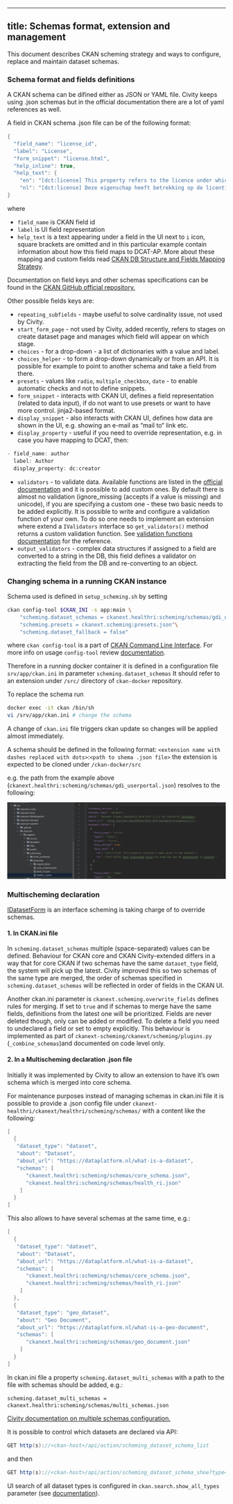 <!--
SPDX-FileCopyrightText: 2024 Stichting Health-RI

SPDX-License-Identifier: CC-BY-4.0
-->

---
title: Schemas format, extension and management
---

This document describes CKAN scheming strategy and ways to configure, replace and maintain dataset schemas.

### Schema format and fields definitions

A CKAN schema can be difined either as JSON or YAML file. Civity keeps using .json schemas but in the official documentation there are a lot of yaml references as well.

A field in CKAN schema .json file can be of the following format:

```java
{
  "field_name": "license_id",
  "label": "License",
  "form_snippet": "license.html",
  "help_inline": true,
  "help_text": {
    "en": "[dct:license] This property refers to the licence under which the Dataset is made available.",
    "nl": "[dct:license] Deze eigenschap heeft betrekking op de licentie waaronder de Dataset beschikbaar wordt gesteld."
}
```

where

* `field_name` is CKAN field id
* `label` is UI field representation
* `help_text` is a text appearing under a field in the UI next to `i` icon, square brackets are omitted and in this particular example contain information about how this field maps to DCAT-AP. More about these mapping and custom fields read [CKAN DB Structure and Fields Mapping Strategy](https://health-ri.atlassian.net/wiki/spaces/HD/pages/184811642/WIP+CKAN+DB+Structure+and+Fields+Mapping+Strategy).

Documentation on field keys and other schemas specifications can be found in the [CKAN GitHub official repository.](https://github.com/ckan/ckanext-scheming/tree/release-3.0.0#field-keys)

Other possible fields keys are:

* `repeating_subfields` - maybe useful to solve cardinality issue, not used by Civity.
* `start_form_page` - not used by Civity, added recently, refers to stages on create dataset page and manages which field will appear on which stage.
* `choices` - for a drop-down - a list of dictionaries with a value and label.
* `choices_helper` - to form a drop-down dynamically or from an API. It is possible for example to point to another schema and take a field from there.
* `presets` - values like `radio`, `multiple_checkbox`, `date` - to enable automatic checks and not to define snippets.
* `form_snippet` - interacts with CKAN UI, defines a field representation (related to data input), if do not want to use presets or want to have more control. jinja2-based format.
* `display_snippet` - also interacts with CKAN UI, defines how data are shown in the UI, e.g. showing an e-mail as “mail to“ link etc.
* `display_property` - useful if you need to override representation, e.g. in case you have mapping to DCAT, then:

```java
- field_name: author
  label: Author
  display_property: dc:creator
```

* `validators` - to validate data. Available functions are listed in the [official documentation](https://docs.ckan.org/en/2.9/extensions/validators.html) and it is possible to add custom ones. By default there is almost no validation (ignore_missing (accepts if a value is missing) and unicode), if you are specifying a custom one - these two basic needs to be added explicitly. It is possible to write and configure a validation function of your own. To do so one needs to implement an extension where extend a `IValidators` interface so `get_validators()` method returns a custom validation function. See [validation functions documentation](https://docs.ckan.org/en/2.9/extensions/validators.html) for the reference.
* `output_validators` - complex data structures if assigned to a field are converted to a string in the DB, this field defines a validator on extracting the field from the DB and re-converting to an object.

### Changing schema in a running CKAN instance

Schema used is defined in `setup_scheming.sh` by setting

```bash
ckan config-tool $CKAN_INI -s app:main \
    "scheming.dataset_schemas = ckanext.healthri:scheming/schemas/gdi_userportal.json"\
    "scheming.presets = ckanext.scheming:presets.json"\
    "scheming.dataset_fallback = false"
```

where `ckan config-tool` is a part of [CKAN Command Line Interface](https://docs.ckan.org/en/2.9/maintaining/cli.html#). For more info on usage `config-tool` review [documentation](https://docs.ckan.org/en/2.9/maintaining/cli.html#config-tool-tool-for-editing-options-in-a-ckan-config-file).

Therefore in a running docker container it is defined in a configuration file `srv/app/ckan.ini` in parameter `scheming.dataset_schemas` It should refer to an extension under `/src/` directory of `ckan-docker` repository.

To replace the schema run

```bash
docker exec -it ckan /bin/sh
vi /srv/app/ckan.ini # change the schema
```

A change of `ckan.ini` file triggers ckan update so changes will be applied almost immediately.

A schema should be defined in the following format: `<extension name with dashes replaced with dots>`:`<path to shema .json file>` the extension is expected to be cloned under `/ckan-docker/src`

e.g. the path from the example above (`ckanext.healthri:scheming/schemas/gdi_userportal.json`) resolves to the following:

![Scheming](./scheming.png)

### Multischeming declaration

[IDatasetForm](https://docs.ckan.org/en/2.9/extensions/adding-custom-fields.html#) is an interface scheming is taking charge of to override schemas.

#### 1. In CKAN.ini file

In `scheming.dataset_schemas` multiple (space-separated) values can be defined. Behaviour for CKAN core and CKAN Civity-extended differs in a way that for core CKAN if two schemas have the same `dataset_type` field, the system will pick up the latest. Civity improved this so two schemas of the same type are merged, the order of schemas specified in `scheming.dataset_schemas` will be reflected in order of fields in the CKAN UI.

Another ckan.ini parameter is `ckanext.scheming.overwrite_fields` defines rules for merging. If set to `true` and if schemas to merge have the same fields, definitions from the latest one will be prioritized. Fields are never deleted though, only can be added or modified. To delete a field you need to undeclared a field or set to empty explicitly. This behaviour is implemented as part of `ckanext-scheming/ckanext/scheming/plugins.py` (`_combine_schemas`)and documented on code level only.

#### 2. In a Multischeming declaration .json file

Initially it was implemented by Civity to allow an extension to have it’s own schema which is merged into core schema.

For maintenance purposes instead of managing schemas in ckan.ini file it is possible to provide a .json config file under `ckanext-healthri/ckanext/healthri/scheming/schemas/` with a content like the following:

```java
[
  {
   "dataset_type": "dataset",
   "about": "Dataset",
   "about_url": "https://dataplatform.nl/what-is-a-dataset",
   "schemas": [
      "ckanext.healthri:scheming/schemas/core_schema.json",
      "ckanext.healthri:scheming/schemas/health_ri.json"
    ]
  }
]
```

This also allows to have several schemas at the same time, e.g.:

```java
[
  {
   "dataset_type": "dataset",
   "about": "Dataset",
   "about_url": "https://dataplatform.nl/what-is-a-dataset",
   "schemas": [
      "ckanext.healthri:scheming/schemas/core_schema.json",
      "ckanext.healthri:scheming/schemas/health_ri.json"
    ]
  },
  {
   "dataset_type": "geo_dataset",
   "about": "Geo Document",
   "about_url": "https://dataplatform.nl/what-is-a-geo-document",
   "schemas": [
      "ckanext.healthri:scheming/schemas/geo_document.json"
    ]
  }
]
```

In ckan.ini file a property `scheming.dataset_multi_schemas` with a path to the file with schemas should be added, e.g.:

```
scheming.dataset_multi_schemas = ckanext.healthri:scheming/schemas/multi_schemas.json
```

[Civity documentation on multiple schemas configuration.](https://github.com/CivityNL/ckanext-scheming/tree/release-3.0.0-civity#configuration)

It is possible to control which datasets are declared via API:

```java
GET http(s)://<ckan-host>/api/action/scheming_dataset_schema_list
```

and then

```java
GET http(s)://<ckan-host>/api/action/scheming_dataset_schema_shoe?type=<dataset_type>
```

UI search of all dataset types is configured in `ckan.search.show_all_types` parameter (see [documentation](https://docs.ckan.org/en/latest/maintaining/configuration.html#search-settings)).
